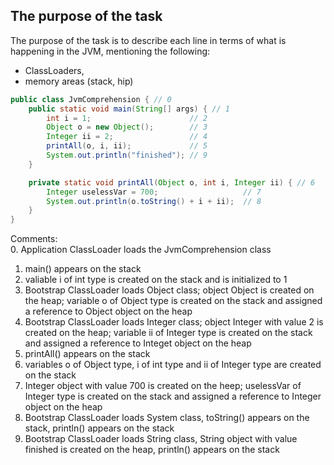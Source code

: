 ## The purpose of the task
The purpose of the task is to describe each line in terms of what is happening in the JVM, mentioning the following:
- ClassLoaders,
- memory areas (stack, hip)
```java
public class JvmComprehension { // 0
    public static void main(String[] args) { // 1
        int i = 1;                      // 2
        Object o = new Object();        // 3
        Integer ii = 2;                 // 4
        printAll(o, i, ii);             // 5
        System.out.println("finished"); // 9
    }

    private static void printAll(Object o, int i, Integer ii) { // 6
        Integer uselessVar = 700;                   // 7
        System.out.println(o.toString() + i + ii);  // 8
    }
}
```
Comments:  
0. Application ClassLoader loads the JvmComprehension class
1. main() appears on the stack
2. valiable i of int type is created on the stack and is initialized to 1
3. Bootstrap ClassLoader loads Object class; object Object is created on the heap; variable o of Object type is created on the stack
and assigned a reference to Object object on the heap
4. Bootstrap ClassLoader loads Integer class; object Integer with value 2 is created on the heap; variable ii of Integer type is created on the stack and assigned a reference to Integet object on the heap
5. printAll() appears on the stack
6. variables o of Object type, i of int type and ii of Integer type are created on the stack
7. Integer object with value 700 is created on the heep; uselessVar of Integer type is created on the stack and assigned a reference to Integer object on the heap
8. Bootstrap ClassLoader loads System class, toString() appears on the stack, println() appears on the stack
9. Bootstrap ClassLoader loads String class, String object with value finished is created on the heap, println() appears on the stack
